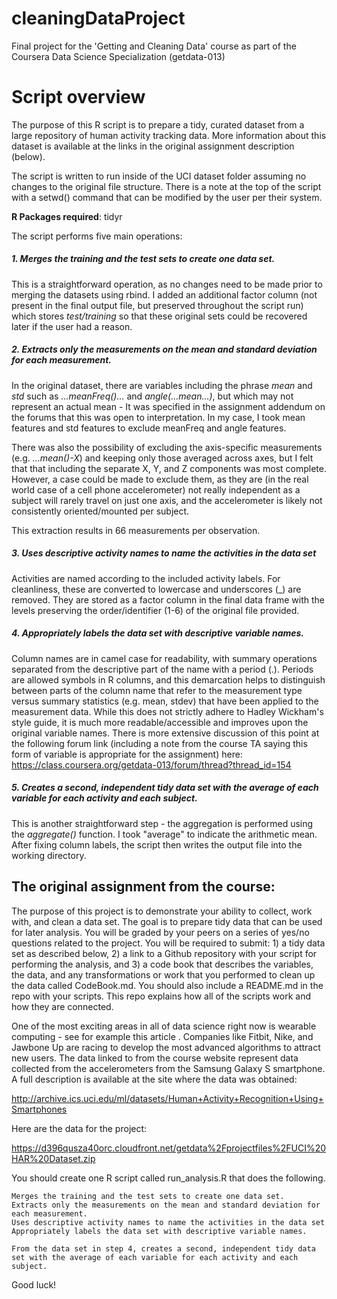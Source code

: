 # cleaningDataProject
Final project for the 'Getting and Cleaning Data' course as part of the Coursera Data Science Specialization (getdata-013)

# Script overview
The purpose of this R script is to prepare a tidy, curated dataset from a large repository of human activity tracking data. More information about this dataset is available at the links in the original assignment description (below). 

The script is written to run inside of the UCI dataset folder assuming no changes to the original file structure. There is a note at the top of the script with a setwd() command that can be modified by the user per their system. 

**R Packages required**: tidyr

The script performs five main operations:
##### 1. Merges the training and the test sets to create one data set.
This is a straightforward operation, as no changes need to be made prior to merging the datasets using rbind. I added an additional factor column (not present in the final output file, but preserved throughout the script run) which stores *test/training* so that these original sets could be recovered later if the user had a reason.
##### 2. Extracts only the measurements on the mean and standard deviation for each measurement. 
In the original dataset, there are variables including the phrase *mean* and *std* such as *...meanFreq()...* and *angle(...mean...)*, but which may not represent an actual mean - It was specified in the assignment addendum on the forums that this was open to interpretation. In my case, I took mean features and std features to exclude meanFreq and angle features. 

There was also the possibility of excluding the axis-specific measurements (e.g. *...mean()-X*) and keeping only those averaged across axes, but I felt that that including the separate X, Y, and Z components was most complete. However, a case could be made to exclude them, as they are (in the real world case of a cell phone accelerometer) not really independent as a subject will rarely travel on just one axis, and the accelerometer is likely not consistently oriented/mounted per subject.

This extraction results in 66 measurements per observation.
##### 3. Uses descriptive activity names to name the activities in the data set
Activities are named according to the included activity labels. For cleanliness, these are converted to lowercase and underscores (_) are removed. They are stored as a factor column in the final data frame with the levels preserving the order/identifier (1-6) of the original file provided.
##### 4. Appropriately labels the data set with descriptive variable names. 
Column names are in camel case for readability, with summary operations separated from the descriptive part of the name with a period (.). Periods are allowed symbols in R columns, and this demarcation helps to distinguish between parts of the column name that refer to the measurement type versus summary statistics (e.g. mean, stdev) that have been applied to the measurement data. 
While this does not strictly adhere to Hadley Wickham's style guide, it is much more readable/accessible and improves upon the original variable names. There is more extensive discussion of this point at the following forum link (including a note from the course TA saying this form of variable is appropriate for the assignment) here: https://class.coursera.org/getdata-013/forum/thread?thread_id=154
##### 5. Creates a second, independent tidy data set with the average of each variable for each activity and each subject.
This is another straightforward step - the aggregation is performed using the *aggregate()* function. I took "average" to indicate the arithmetic mean. After fixing column labels, the script then writes the output file into the working directory.

## The original assignment from the course: 
The purpose of this project is to demonstrate your ability to collect, work with, and clean a data set. The goal is to prepare tidy data that can be used for later analysis. You will be graded by your peers on a series of yes/no questions related to the project. You will be required to submit: 1) a tidy data set as described below, 2) a link to a Github repository with your script for performing the analysis, and 3) a code book that describes the variables, the data, and any transformations or work that you performed to clean up the data called CodeBook.md. You should also include a README.md in the repo with your scripts. This repo explains how all of the scripts work and how they are connected. 

One of the most exciting areas in all of data science right now is wearable computing - see for example this article . Companies like Fitbit, Nike, and Jawbone Up are racing to develop the most advanced algorithms to attract new users. The data linked to from the course website represent data collected from the accelerometers from the Samsung Galaxy S smartphone. A full description is available at the site where the data was obtained:

http://archive.ics.uci.edu/ml/datasets/Human+Activity+Recognition+Using+Smartphones

Here are the data for the project:

https://d396qusza40orc.cloudfront.net/getdata%2Fprojectfiles%2FUCI%20HAR%20Dataset.zip

 You should create one R script called run_analysis.R that does the following. 

    Merges the training and the test sets to create one data set.
    Extracts only the measurements on the mean and standard deviation for each measurement. 
    Uses descriptive activity names to name the activities in the data set
    Appropriately labels the data set with descriptive variable names. 

    From the data set in step 4, creates a second, independent tidy data set with the average of each variable for each activity and each subject.

Good luck!
